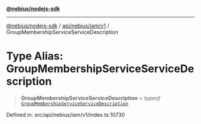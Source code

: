 [**@nebius/nodejs-sdk**](../../../../../README.md)

---

[@nebius/nodejs-sdk](../../../../../README.md) / [api/nebius/iam/v1](../README.md) / GroupMembershipServiceServiceDescription

# Type Alias: GroupMembershipServiceServiceDescription

> **GroupMembershipServiceServiceDescription** = _typeof_ [`GroupMembershipServiceServiceDescription`](../variables/GroupMembershipServiceServiceDescription.md)

Defined in: src/api/nebius/iam/v1/index.ts:10730
